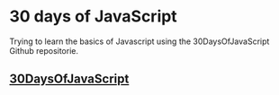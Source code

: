 # 30 days of JavaScript
Trying to learn the basics of Javascript using the 30DaysOfJavaScript Github repositorie.
## [30DaysOfJavaScript](https://github.com/Asabeneh/30-Days-Of-JavaScript/tree/master)
